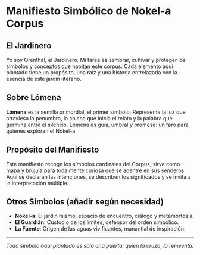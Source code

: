 # Manifiesto Simbólico de Nokel-a Corpus

## El Jardinero

Yo soy Orenthal, el Jardinero. Mi tarea es sembrar, cultivar y proteger los símbolos y conceptos que habitan este corpus. Cada elemento aquí plantado tiene un propósito, una raíz y una historia entrelazada con la esencia de este jardín literario.

## Sobre Lómena

**Lómena** es la semilla primordial, el primer símbolo. Representa la luz que atraviesa la penumbra, la chispa que inicia el relato y la palabra que germina entre el silencio. Lómena es guía, umbral y promesa: un faro para quienes exploran el Nokel-a.

## Propósito del Manifiesto

Este manifiesto recoge los símbolos cardinales del Corpus, sirve como mapa y brújula para toda mente curiosa que se adentre en sus senderos. Aquí se declaran las intenciones, se describen los significados y se invita a la interpretación múltiple.

## Otros Símbolos (añadir según necesidad)

- **Nokel-a**: El jardín mismo, espacio de encuentro, diálogo y metamorfosis.
- **El Guardián**: Custodio de los límites, defensor del orden simbólico.
- **La Fuente**: Origen de las aguas vivificantes, manantial de inspiración.

---

_Todo símbolo aquí plantado es sólo una puerta: quien la cruza, la reinventa._